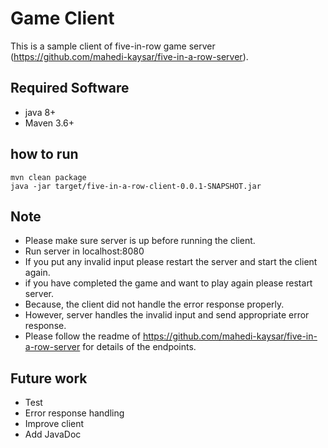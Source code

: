 # Game Client
This is a sample client of five-in-row game server (https://github.com/mahedi-kaysar/five-in-a-row-server).

## Required Software 
* java 8+
* Maven 3.6+

## how to run
```$xslt
mvn clean package
java -jar target/five-in-a-row-client-0.0.1-SNAPSHOT.jar
```
## Note

* Please make sure server is up before running the client.
* Run server in localhost:8080
* If you put any invalid input please restart the server and start the client again. 
* if you have completed the game and want to play again please restart server.
* Because, the client did not handle the error response properly.
* However, server handles the invalid input and send appropriate error response.
* Please follow the readme of https://github.com/mahedi-kaysar/five-in-a-row-server for details of the endpoints.

## Future work
* Test 
* Error response handling
* Improve client
* Add JavaDoc